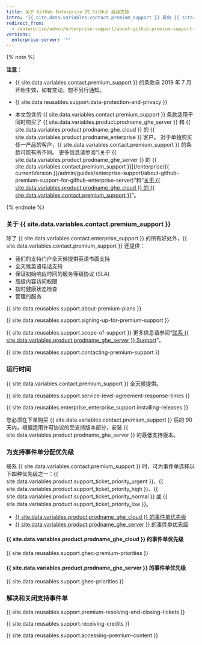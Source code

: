 ```yaml
---
title: 关于 GitHub Enterprise 的 GitHub 高级支持
intro: '{{ site.data.variables.contact.premium_support }} 是向 {{ site.data.variables.product.prodname_enterprise }} 客户提供的一种付费、补充服务。'
redirect_from:
  - /enterprise/admin/enterprise-support/about-github-premium-support-for-github-enterprise
versions:
  enterprise-server: '*'
---
```


{% note %}

**注意：**

- {{ site.data.variables.contact.premium_support }} 的条款自 2019 年 7 月开始生效，如有变动，恕不另行通知。

- {{ site.data.reusables.support.data-protection-and-privacy }}

- 本文包含的 {{ site.data.variables.contact.premium_support }} 条款适用于同时购买了 {{ site.data.variables.product.prodname_ghe_server }} 和 {{ site.data.variables.product.prodname_ghe_cloud }} 的 {{ site.data.variables.product.prodname_enterprise }} 客户。 对于单独购买任一产品的客户，{{ site.data.variables.contact.premium_support }} 的条款可能有所不同。 更多信息请参阅“[关于 {{ site.data.variables.product.prodname_ghe_server }} 的 {{ site.data.variables.contact.premium_support }}](/enterprise/{{ currentVersion }}/admin/guides/enterprise-support/about-github-premium-support-for-github-enterprise-server)”和“<a href="/articles/about-github-premium-support-for-github-enterprise-cloud" class="dotcom-only">关于 {{ site.data.variables.product.prodname_ghe_cloud }} 的 {{ site.data.variables.contact.premium_support }}</a>”。

{% endnote %}

### 关于 {{ site.data.variables.contact.premium_support }}

除了 {{ site.data.variables.contact.enterprise_support }} 的所有好处外，{{ site.data.variables.contact.premium_support }} 还提供：
  - 我们的支持门户全天候提供英语书面支持
  - 全天候英语电话支持
  - 保证初始响应时间的服务等级协议 (SLA)
  - 高级内容访问权限
  - 按时健康状态检查
  - 管理的服务

{{ site.data.reusables.support.about-premium-plans }}

{{ site.data.reusables.support.signing-up-for-premium-support }}

{{ site.data.reusables.support.scope-of-support }} 更多信息请参阅“[联系 {{ site.data.variables.product.prodname_ghe_server }} Support](/enterprise/admin/guides/enterprise-support/reaching-github-support)”。

{{ site.data.reusables.support.contacting-premium-support }}

### 运行时间

{{ site.data.variables.contact.premium_support }} 全天候提供。

{{ site.data.reusables.support.service-level-agreement-response-times }}

{{ site.data.reusables.enterprise_enterprise_support.installing-releases }}

您必须在下单购买 {{ site.data.variables.contact.premium_support }} 后的 90 天内，根据适用许可协议的受支持版本部分，安装 {{ site.data.variables.product.prodname_ghe_server }} 的最低支持版本。

### 为支持事件单分配优先级

联系 {{ site.data.variables.contact.premium_support }} 时，可为事件单选择以下四种优先级之一：{{ site.data.variables.product.support_ticket_priority_urgent }}、{{ site.data.variables.product.support_ticket_priority_high }}、{{ site.data.variables.product.support_ticket_priority_normal }} 或 {{ site.data.variables.product.support_ticket_priority_low }}。

- [{{ site.data.variables.product.prodname_ghe_cloud }} 的事件单优先级](#ticket-priorities-for-github-enterprise-cloud)
- [{{ site.data.variables.product.prodname_ghe_server }} 的事件单优先级](#ticket-priorities-for-github-enterprise-server)

#### {{ site.data.variables.product.prodname_ghe_cloud }} 的事件单优先级

{{ site.data.reusables.support.ghec-premium-priorities }}

#### {{ site.data.variables.product.prodname_ghe_server }} 的事件单优先级

{{ site.data.reusables.support.ghes-priorities }}

### 解决和关闭支持事件单

{{ site.data.reusables.support.premium-resolving-and-closing-tickets }}

{{ site.data.reusables.support.receiving-credits }}

{{ site.data.reusables.support.accessing-premium-content }}
